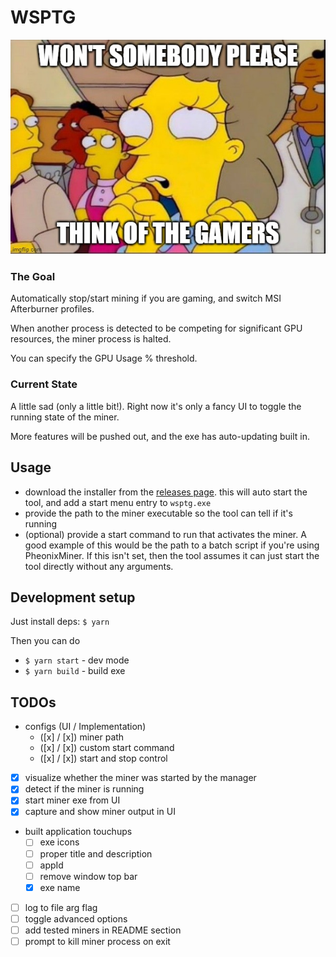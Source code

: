 # WSPTG

![57v9o2.jpg](57v9o2.jpg)

### The Goal

Automatically stop/start mining if you are gaming, and switch MSI Afterburner profiles.

When another process is detected to be competing for significant GPU resources, the miner process is halted.

You can specify the GPU Usage % threshold.

### Current State

A little sad (only a little bit!). Right now it's only a fancy UI to toggle the running state of the miner.

More features will be pushed out, and the exe has auto-updating built in.

## Usage

- download the installer from the [releases page](https://github.com/ferm10n/would-someone-please-think-of-the-gamers/releases). this will auto start the tool, and add a start menu entry to `wsptg.exe`
- provide the path to the miner executable so the tool can tell if it's running
- (optional) provide a start command to run that activates the miner. A good example of this would be the path to a batch script if you're using PheonixMiner. If this isn't set, then the tool assumes it can just start the tool directly without any arguments.

## Development setup

Just install deps: `$ yarn`

Then you can do
- `$ yarn start` - dev mode
- `$ yarn build` - build exe


## TODOs

- configs (UI / Implementation)
    - ([x] / [x]) miner path
    - ([x] / [x]) custom start command
    - ([x] / [x]) start and stop control
- [x] visualize whether the miner was started by the manager
- [x] detect if the miner is running
- [x] start miner exe from UI
- [x] capture and show miner output in UI
- built application touchups
    - [ ] exe icons
    - [ ] proper title and description
    - [ ] appId
    - [ ] remove window top bar
    - [x] exe name
- [ ] log to file arg flag
- [ ] toggle advanced options
- [ ] add tested miners in README section
- [ ] prompt to kill miner process on exit

